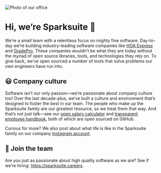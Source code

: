 ![Photo of our office](https://user-images.githubusercontent.com/3850064/135926280-de5e129a-7ed6-4a7e-8848-8cb8a608734e.jpg)

# Hi, we’re Sparksuite 👋

We’re a small team with a relentless focus on mighty fine software. Day-to-day we’re building industry-leading software companies like [HOA Express](https://www.hoa-express.com/) and [GradePro](https://gradepro.app/). These companies wouldn’t be what they are today without the myriad of open source libraries, tools, and technologies they rely on. To give back, we’ve open sourced a number of tools that solve problems our own engineers have run into.

## 😃 Company culture

Software isn’t our only passion—we’re passionate about company culture too! Over the last decade-plus, we’ve built a culture and environment that’s designed to foster the best in our team. The people who make up the Sparksuite family are our greatest resource, so we treat them that way. And that’s not just talk—see our [open salary calculator](https://salaries.sparksuite.com/) and [transparent employee handbook](https://handbook.sparksuite.com/), both of which are open sourced on GitHub.

Curious for more? We also post about what life is like in the Sparksuite family on our company [Instagram account](https://www.instagram.com/sparksuitehq/).

## 🤙 Join the team

Are you just as passionate about high quality software as we are? See if we’re hiring: https://sparksuite.careers.
